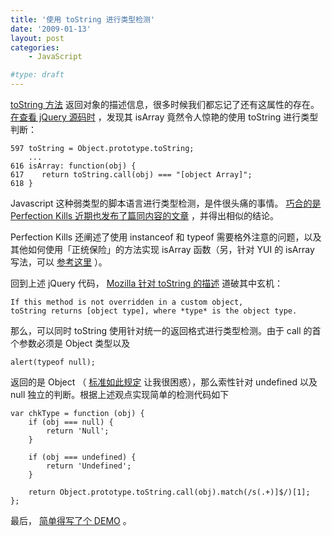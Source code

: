 ```yaml
---
title: '使用 toString 进行类型检测'
date: '2009-01-13'
layout: post
categories:
    - JavaScript

#type: draft
---
```


[toString 方法](https://developer.mozilla.org/en/Core_JavaScript_1.5_Reference/Global_Objects/Object/toString) 返回对象的描述信息，很多时候我们都忘记了还有这属性的存在。 [在查看 jQuery 源码时](http://dev.jquery.com/browser/trunk/jquery/src/core.js#L618) ，发现其 isArray 竟然令人惊艳的使用 toString 进行类型判断：

```
597 toString = Object.prototype.toString;
    ...
616 isArray: function(obj) {
617    return toString.call(obj) === "[object Array]";
618 }
```

Javascript 这种弱类型的脚本语言进行类型检测，是件很头痛的事情。 [巧合的是 Perfection Kills 近期也发布了篇同内容的文章](http://thinkweb2.com/projects/prototype/instanceof-considered-harmful-or-how-to-write-a-robust-isarray/) ，并得出相似的结论。

Perfection Kills 还阐述了使用 instanceof 和 typeof 需要格外注意的问题，以及其他如何使用「正统保险」的方法实现 isArray 函数（另，针对 YUI 的 isArray 写法，可以 [参考这里]({{site.urls}}/posts/1031/) ）。

回到上述 jQuery 代码， [Mozilla 针对 toString 的描述](https://developer.mozilla.org/en/Core_JavaScript_1.5_Reference/Global_Objects/Object/toString) 道破其中玄机：

```
If this method is not overridden in a custom object, 
toString returns [object type], where *type* is the object type. 
```

那么，可以同时 toString 使用针对统一的返回格式进行类型检测。由于 call 的首个参数必须是 Object 类型以及

    alert(typeof null);

返回的是 Object （ [标准如此规定](http://doc.trolltech.com/4.3/ecmascript.html) 让我很困惑），那么索性针对 undefined 以及 null 独立的判断。根据上述观点实现简单的检测代码如下

```
var chkType = function (obj) {
    if (obj === null) {
        return 'Null';
    }

    if (obj === undefined) {
        return 'Undefined';
    }

    return Object.prototype.toString.call(obj).match(/s(.+)]$/)[1];
};
```

最后， [简单得写了个 DEMO](http://graceco.de/demo/chkType.html) 。
